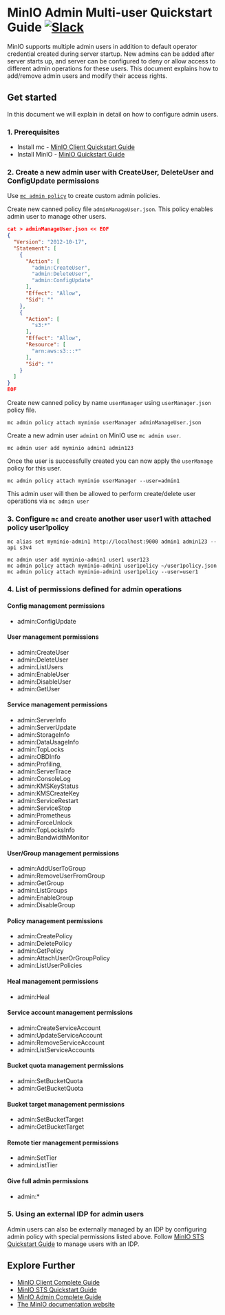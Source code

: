 # MinIO Admin Multi-user Quickstart Guide [![Slack](https://slack.min.io/slack?type=svg)](https://slack.min.io)

MinIO supports multiple admin users in addition to default operator credential created during server startup. New admins can be added after server starts up, and server can be configured to deny or allow access to different admin operations for these users. This document explains how to add/remove admin users and modify their access rights.

## Get started

In this document we will explain in detail on how to configure admin users.

### 1. Prerequisites

- Install mc - [MinIO Client Quickstart Guide](https://min.io/docs/minio/linux/reference/minio-mc.html#quickstart)
- Install MinIO - [MinIO Quickstart Guide](https://min.io/docs/minio/linux/index.html#quickstart-for-linux)

### 2. Create a new admin user with CreateUser, DeleteUser and ConfigUpdate permissions

Use [`mc admin policy`](https://min.io/docs/minio/linux/reference/minio-mc-admin/mc-admin-policy.html#command-mc.admin.policy) to create custom admin policies.

Create new canned policy file `adminManageUser.json`. This policy enables admin user to
manage other users.

```json
cat > adminManageUser.json << EOF
{
  "Version": "2012-10-17",
  "Statement": [
    {
      "Action": [
        "admin:CreateUser",
        "admin:DeleteUser",
        "admin:ConfigUpdate"
      ],
      "Effect": "Allow",
      "Sid": ""
    },
    {
      "Action": [
        "s3:*"
      ],
      "Effect": "Allow",
      "Resource": [
        "arn:aws:s3:::*"
      ],
      "Sid": ""
    }
  ]
}
EOF
```

Create new canned policy by name `userManager` using `userManager.json` policy file.

```
mc admin policy attach myminio userManager adminManageUser.json
```

Create a new admin user `admin1` on MinIO use `mc admin user`.

```
mc admin user add myminio admin1 admin123
```

Once the user is successfully created you can now apply the `userManage` policy for this user.

```
mc admin policy attach myminio userManager --user=admin1
```

This admin user will then be allowed to perform create/delete user operations via `mc admin user`

### 3. Configure `mc` and create another user user1 with attached policy user1policy

```
mc alias set myminio-admin1 http://localhost:9000 admin1 admin123 --api s3v4

mc admin user add myminio-admin1 user1 user123
mc admin policy attach myminio-admin1 user1policy ~/user1policy.json
mc admin policy attach myminio-admin1 user1policy --user=user1
```

### 4. List of permissions defined for admin operations

#### Config management permissions

- admin:ConfigUpdate

#### User management permissions

- admin:CreateUser
- admin:DeleteUser
- admin:ListUsers
- admin:EnableUser
- admin:DisableUser
- admin:GetUser

#### Service management permissions

- admin:ServerInfo
- admin:ServerUpdate
- admin:StorageInfo
- admin:DataUsageInfo
- admin:TopLocks
- admin:OBDInfo
- admin:Profiling,
- admin:ServerTrace
- admin:ConsoleLog
- admin:KMSKeyStatus
- admin:KMSCreateKey
- admin:ServiceRestart
- admin:ServiceStop
- admin:Prometheus
- admin:ForceUnlock
- admin:TopLocksInfo
- admin:BandwidthMonitor

#### User/Group management permissions

- admin:AddUserToGroup
- admin:RemoveUserFromGroup
- admin:GetGroup
- admin:ListGroups
- admin:EnableGroup
- admin:DisableGroup

#### Policy management permissions

- admin:CreatePolicy
- admin:DeletePolicy
- admin:GetPolicy
- admin:AttachUserOrGroupPolicy
- admin:ListUserPolicies

#### Heal management permissions

- admin:Heal

#### Service account management permissions

- admin:CreateServiceAccount
- admin:UpdateServiceAccount
- admin:RemoveServiceAccount
- admin:ListServiceAccounts

#### Bucket quota management permissions

- admin:SetBucketQuota
- admin:GetBucketQuota

#### Bucket target management permissions

- admin:SetBucketTarget
- admin:GetBucketTarget

#### Remote tier management permissions

- admin:SetTier
- admin:ListTier

#### Give full admin permissions

- admin:*

### 5. Using an external IDP for admin users

Admin users can also be externally managed by an IDP by configuring admin policy with
special permissions listed above. Follow [MinIO STS Quickstart Guide](https://min.io/docs/minio/linux/developers/security-token-service.html) to manage users with an IDP.

## Explore Further

- [MinIO Client Complete Guide](https://min.io/docs/minio/linux/reference/minio-mc.html)
- [MinIO STS Quickstart Guide](https://min.io/docs/minio/linux/developers/security-token-service.html)
- [MinIO Admin Complete Guide](https://min.io/docs/minio/linux/reference/minio-mc-admin.html)
- [The MinIO documentation website](https://min.io/docs/minio/linux/index.html)
